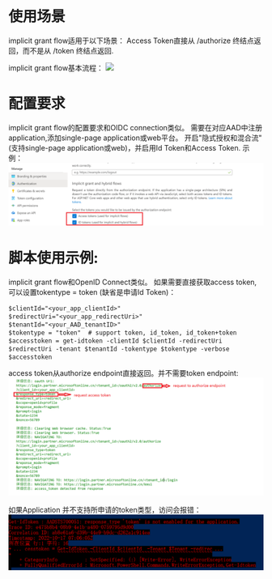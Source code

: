# 使用场景

implicit grant flow适用于以下场景：
Access Token直接从 /authorize 终结点返回，而不是从 /token 终结点返回.


implicit grant flow基本流程： 
![](https://learn.microsoft.com/zh-cn/azure/active-directory/develop/media/v2-oauth2-implicit-grant-flow/convergence-scenarios-implicit.svg)

# 配置要求

implicit grant flow的配置要求和OIDC connection类似。 需要在对应AAD中注册application,添加single-page application或web平台。
开启"隐式授权和混合流"(支持single-page application或web)，并启用Id Token和Access Token.
示例：
![](./implicit.png)



# 脚本使用示例:

implicit grant flow和OpenID Connect类似。 如果需要直接获取access token, 可以设置tokentype = token (缺省是申请Id Token)：

	$clientId="<your_app_clientId>"	
	$redirectUri="<your_app_redirectUri>"	
	$tenantId="<your_AAD_tenantID>"
	$tokentype = "token"  # support token, id_token, id_token+token
	$accesstoken = get-idtoken -clientId $clientId -redirectUri $redirectUri -tenant $tenantId -tokentype $tokentype -verbose	
	$accesstoken

access token从authorize endpoint直接返回。并不需要token endpoint: 
![](./implicit1.png)

如果Application 并不支持所申请的token类型，访问会报错：
![](./implicit2.png)


